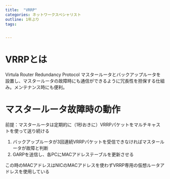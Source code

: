```yaml
---
title:  "VRRP"
categories: ネットワークスペシャリスト
outline: 1年ぶり
tags:


---
```



# VRRPとは

Virtula Router Redundancy Protocol
マスタールータとバックアップルータを設置し、マスタールータの故障時にも通信ができるように冗長性を担保する仕組み。メンテナンス時にも便利。

# マスタールータ故障時の動作

前提：マスタールータは定期的に（1秒おきに）VRRPパケットをマルチキャストを使って送り続ける

1. バックアップルータが3回連続VRRPパケットを受信できなければマスタールータが故障と判断
2. GARPを送信し、各PCにMACアドレステーブルを更新させる

この時のMACアドレスはNICのMACアドレスを使わずVRRP専用の仮想ルータアドレスを使用している
